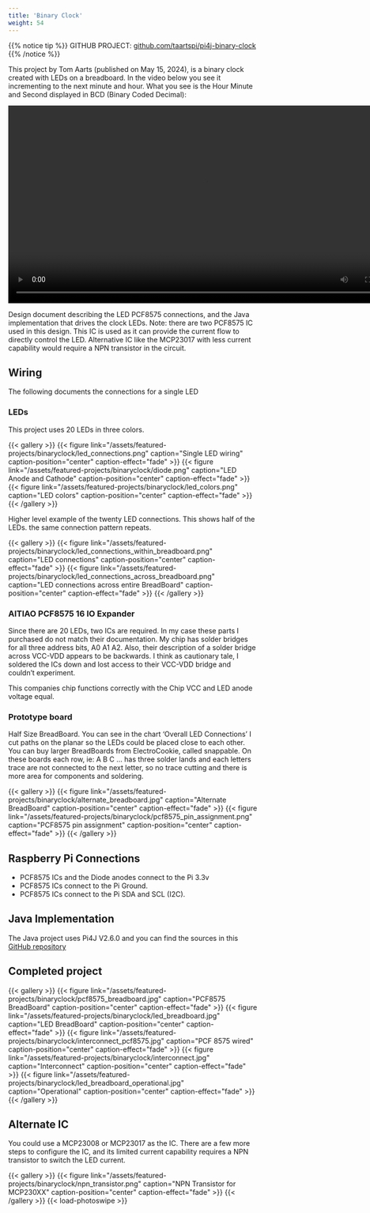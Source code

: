 ```yaml
---
title: 'Binary Clock'
weight: 54
---
```


{{% notice tip %}}
GITHUB PROJECT: [github.com/taartspi/pi4j-binary-clock](https://github.com/taartspi/pi4j-binary-clock)
{{% /notice %}}

This project by Tom Aarts (published on May 15, 2024), is a binary clock created with LEDs on a breadboard. In the video below you see it incrementing to the next minute and hour.  What you see is the Hour Minute and Second displayed in BCD (Binary Coded Decimal):

<video controls width="800">
  <source src="/assets/featured-projects/binaryclock/binaryclock.mp4" />
</video>

Design document describing the LED  PCF8575 connections, and the Java implementation that drives the clock LEDs.
Note: there are two PCF8575 IC used in this design.  This IC is used as it can provide the current flow to
directly control the LED.   Alternative IC like the MCP23017 with less current capability would require a NPN
transistor in the circuit.

## Wiring

The following documents the connections for a single LED

### LEDs

This project uses 20 LEDs in three colors.

{{< gallery >}}
{{< figure link="/assets/featured-projects/binaryclock/led_connections.png" caption="Single LED wiring" caption-position="center" caption-effect="fade" >}}
{{< figure link="/assets/featured-projects/binaryclock/diode.png" caption="LED Anode and Cathode" caption-position="center" caption-effect="fade" >}}
{{< figure link="/assets/featured-projects/binaryclock/led_colors.png" caption="LED colors" caption-position="center" caption-effect="fade" >}}
{{< /gallery >}}

Higher level example of the twenty LED connections. This shows half of the LEDs. the same connection pattern
repeats.

{{< gallery >}}
{{< figure link="/assets/featured-projects/binaryclock/led_connections_within_breadboard.png" caption="LED connections" caption-position="center" caption-effect="fade" >}}
{{< figure link="/assets/featured-projects/binaryclock/led_connections_across_breadboard.png" caption="LED connections across entire BreadBoard" caption-position="center" caption-effect="fade" >}}
{{< /gallery >}}

### AITIAO PCF8575 16 IO Expander

Since there are 20 LEDs, two ICs are required. In my case these parts I purchased do not match their documentation.  My chip has solder bridges for all three address bits, A0 A1 A2.  Also, their description of a solder bridge across VCC-VDD appears to be backwards.  I think as  cautionary tale, I soldered the ICs down and lost access to their VCC-VDD bridge and couldn’t experiment.   

This companies chip functions correctly with the Chip VCC and LED anode voltage equal.

### Prototype board

Half Size BreadBoard.  You can see in the chart ‘Overall LED Connections’ I cut paths on the planar so the LEDs
could be placed close to each other.  You can buy larger BreadBoards from ElectroCookie, called snappable.
On these boards each row, ie: A B C ...  has three solder lands and each letters trace are not connected to the
next letter, so no trace cutting and there is more area for components and soldering.

{{< gallery >}}
{{< figure link="/assets/featured-projects/binaryclock/alternate_breadboard.jpg" caption="Alternate BreadBoard" caption-position="center" caption-effect="fade" >}}
{{< figure link="/assets/featured-projects/binaryclock/pcf8575_pin_assignment.png" caption="PCF8575 pin assignment" caption-position="center" caption-effect="fade" >}}
{{< /gallery >}}

## Raspberry Pi Connections

* PCF8575 ICs and the Diode anodes connect to the Pi 3.3v
* PCF8575 ICs connect to the Pi Ground.
* PCF8575 ICs connect to the Pi SDA and SCL (I2C).
 
## Java Implementation

The Java project uses Pi4J V2.6.0 and you can find the sources in this [GitHub repository](https://github.com/taartspi/pi4j-binary-clock)

## Completed project

{{< gallery >}}
{{< figure link="/assets/featured-projects/binaryclock/pcf8575_breadboard.jpg" caption="PCF8575 BreadBoard" caption-position="center" caption-effect="fade" >}}
{{< figure link="/assets/featured-projects/binaryclock/led_breadboard.jpg" caption="LED BreadBoard" caption-position="center" caption-effect="fade" >}}
{{< figure link="/assets/featured-projects/binaryclock/interconnect_pcf8575.jpg" caption="PCF 8575 wired" caption-position="center" caption-effect="fade" >}}
{{< figure link="/assets/featured-projects/binaryclock/interconnect.jpg" caption="Interconnect" caption-position="center" caption-effect="fade" >}}
{{< figure link="/assets/featured-projects/binaryclock/led_breadboard_operational.jpg" caption="Operational" caption-position="center" caption-effect="fade" >}}
{{< /gallery >}}

## Alternate IC

You could use a MCP23008 or MCP23017 as the IC. There are a few more steps to configure the IC, and its limited current capability requires a NPN transistor to switch the LED current.


{{< gallery >}}
{{< figure link="/assets/featured-projects/binaryclock/npn_transistor.png" caption="NPN Transistor for MCP230XX" caption-position="center" caption-effect="fade" >}}
{{< /gallery >}}
{{< load-photoswipe >}}
